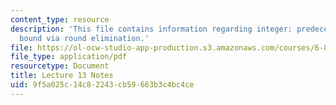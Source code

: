 ```yaml
---
content_type: resource
description: 'This file contains information regarding integer: predecessor lower
  bound via round elimination.'
file: https://ol-ocw-studio-app-production.s3.amazonaws.com/courses/6-851-advanced-data-structures-spring-2012/9f5a025c14c82243cb59663b3c4bc4ce_MIT6_851S12_Lec13.pdf
file_type: application/pdf
resourcetype: Document
title: Lecture 13 Notes
uid: 9f5a025c-14c8-2243-cb59-663b3c4bc4ce
---
```

